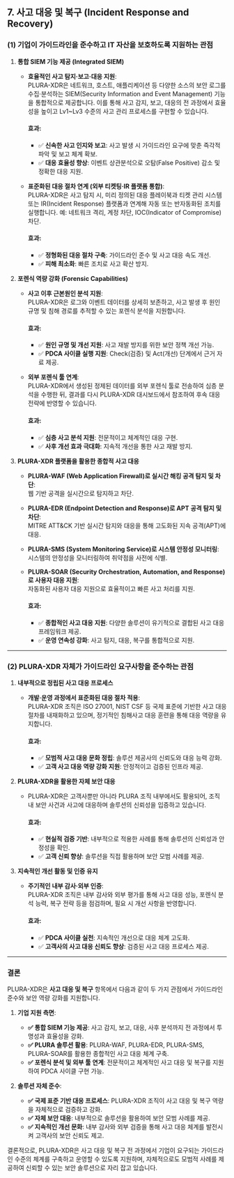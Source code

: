 ## **7. 사고 대응 및 복구** (Incident Response and Recovery)

### (1) 기업이 가이드라인을 준수하고 IT 자산을 보호하도록 지원하는 관점

1. **통합 SIEM 기능 제공 (Integrated SIEM)**  
   - **효율적인 사고 탐지·보고·대응 지원**:  
     PLURA-XDR은 네트워크, 호스트, 애플리케이션 등 다양한 소스의 보안 로그를 수집·분석하는 SIEM(Security Information and Event Management) 기능을 통합적으로 제공합니다. 이를 통해 사고 감지, 보고, 대응의 전 과정에서 효율성을 높이고 Lv1~Lv3 수준의 사고 관리 프로세스를 구현할 수 있습니다.  
     
     #### 효과:
     - ✅ **신속한 사고 인지와 보고**: 사고 발생 시 가이드라인 요구에 맞춘 즉각적 파악 및 보고 체계 확보.  
     - ✅ **대응 효율성 향상**: 이벤트 상관분석으로 오탐(False Positive) 감소 및 정확한 대응 지원.  

   - **표준화된 대응 절차 연계 (외부 티켓팅·IR 플랫폼 통합)**:  
     PLURA-XDR은 사고 탐지 시, 미리 정의된 대응 플레이북과 티켓 관리 시스템 또는 IR(Incident Response) 플랫폼과 연계해 자동 또는 반자동화된 조치를 실행합니다. 예: 네트워크 격리, 계정 차단, IOC(Indicator of Compromise) 차단.  
     
     #### 효과:
     - ✅ **정형화된 대응 절차 구축**: 가이드라인 준수 및 사고 대응 속도 개선.  
     - ✅ **피해 최소화**: 빠른 조치로 사고 확산 방지.  

2. **포렌식 역량 강화 (Forensic Capabilities)**  
   - **사고 이후 근본원인 분석 지원**:  
     PLURA-XDR은 로그와 이벤트 데이터를 상세히 보존하고, 사고 발생 후 원인 규명 및 침해 경로를 추적할 수 있는 포렌식 분석을 지원합니다.  
     
     #### 효과:
     - ✅ **원인 규명 및 개선 지원**: 사고 재발 방지를 위한 보안 정책 개선 가능.  
     - ✅ **PDCA 사이클 실행 지원**: Check(검증) 및 Act(개선) 단계에서 근거 자료 제공.  

   - **외부 포렌식 툴 연계**:  
     PLURA-XDR에서 생성된 정제된 데이터를 외부 포렌식 툴로 전송하여 심층 분석을 수행한 뒤, 결과를 다시 PLURA-XDR 대시보드에서 참조하여 후속 대응 전략에 반영할 수 있습니다.  
     
     #### 효과:
     - ✅ **심층 사고 분석 지원**: 전문적이고 체계적인 대응 구현.  
     - ✅ **사후 개선 효과 극대화**: 지속적 개선을 통한 사고 재발 방지.  

3. **PLURA-XDR 플랫폼을 활용한 종합적 사고 대응**  
   - **PLURA-WAF (Web Application Firewall)로 실시간 해킹 공격 탐지 및 차단**:  
     웹 기반 공격을 실시간으로 탐지하고 차단.  

   - **PLURA-EDR (Endpoint Detection and Response)로 APT 공격 탐지 및 차단**:  
     MITRE ATT&CK 기반 실시간 탐지와 대응을 통해 고도화된 지속 공격(APT)에 대응.  

   - **PLURA-SMS (System Monitoring Service)로 시스템 안정성 모니터링**:  
     시스템의 안정성을 모니터링하여 취약점을 사전에 식별.  

   - **PLURA-SOAR (Security Orchestration, Automation, and Response)로 사용자 대응 지원**:  
     자동화된 사용자 대응 지원으로 효율적이고 빠른 사고 처리를 지원.  

     #### 효과:
     - ✅ **종합적인 사고 대응 지원**: 다양한 솔루션이 유기적으로 결합된 사고 대응 프레임워크 제공.  
     - ✅ **운영 연속성 강화**: 사고 탐지, 대응, 복구를 통합적으로 지원.  

---

### (2) PLURA-XDR 자체가 가이드라인 요구사항을 준수하는 관점

1. **내부적으로 정립된 사고 대응 프로세스**  
   - **개발·운영 과정에서 표준화된 대응 절차 적용**:  
     PLURA-XDR 조직은 ISO 27001, NIST CSF 등 국제 표준에 기반한 사고 대응 절차를 내재화하고 있으며, 정기적인 침해사고 대응 훈련을 통해 대응 역량을 유지합니다.  
     
     #### 효과:
     - ✅ **모범적 사고 대응 문화 정립**: 솔루션 제공사의 신뢰도와 대응 능력 강화.  
     - ✅ **고객 사고 대응 역량 강화 지원**: 안정적이고 검증된 인프라 제공.  

2. **PLURA-XDR을 활용한 자체 보안 대응**  
   - PLURA-XDR은 고객사뿐만 아니라 PLURA 조직 내부에서도 활용되어, 조직 내 보안 사건과 사고에 대응하며 솔루션의 신뢰성을 입증하고 있습니다.  
     
     #### 효과:
     - ✅ **현실적 검증 기반**: 내부적으로 적용한 사례를 통해 솔루션의 신뢰성과 안정성을 확인.  
     - ✅ **고객 신뢰 향상**: 솔루션을 직접 활용하며 보안 모범 사례를 제공.  

3. **지속적인 개선 활동 및 인증 유지**  
   - **주기적인 내부 감사·외부 인증**:  
     PLURA-XDR 조직은 내부 감사와 외부 평가를 통해 사고 대응 성능, 포렌식 분석 능력, 복구 전략 등을 점검하며, 필요 시 개선 사항을 반영합니다.  
     
     #### 효과:
     - ✅ **PDCA 사이클 실천**: 지속적인 개선으로 대응 체계 고도화.  
     - ✅ **고객사의 사고 대응 신뢰도 향상**: 검증된 사고 대응 프로세스 제공.  

---

### 결론

PLURA-XDR은 **사고 대응 및 복구** 항목에서 다음과 같이 두 가지 관점에서 가이드라인 준수와 보안 역량 강화를 지원합니다.

1. **기업 지원 측면**:  
   - **✅ 통합 SIEM 기능 제공**: 사고 감지, 보고, 대응, 사후 분석까지 전 과정에서 투명성과 효율성을 강화.  
   - **✅ PLURA 솔루션 활용**: PLURA-WAF, PLURA-EDR, PLURA-SMS, PLURA-SOAR를 활용한 종합적인 사고 대응 체계 구축.  
   - **✅ 포렌식 분석 및 외부 툴 연계**: 전문적이고 체계적인 사고 대응 및 복구를 지원하여 PDCA 사이클 구현 가능.  

2. **솔루션 자체 준수**:  
   - **✅ 국제 표준 기반 대응 프로세스**: PLURA-XDR 조직이 사고 대응 및 복구 역량을 자체적으로 검증하고 강화.  
   - **✅ 자체 보안 대응**: 내부적으로 솔루션을 활용하여 보안 모범 사례를 제공.  
   - **✅ 지속적인 개선 문화**: 내부 감사와 외부 검증을 통해 사고 대응 체계를 발전시켜 고객사의 보안 신뢰도 제고.  

결론적으로, PLURA-XDR은 사고 대응 및 복구 전 과정에서 기업이 요구되는 가이드라인 수준의 체계를 구축하고 운영할 수 있도록 지원하며, 자체적으로도 모범적 사례를 제공하여 신뢰할 수 있는 보안 솔루션으로 자리 잡고 있습니다.
